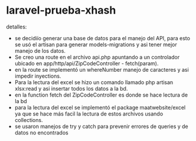 # laravel-prueba-xhash

detalles:
- se decidiío generar una base de datos para el manejo del API, para esto se usó el artisan para generar models-migrations y asi tener mejor manejo de los datos.
- Se creo una route en el archivo api.php apuntando a un controlador ubicado en app/http/api/ZipCodeController - fetch(param).
- en la route se implementó un whereNumber manejo de caracteres y asi impedir inyections.
- Para la lectura del excel se hizo un comando llamado php artisan xlsx:read y asi insertar todos los datos a la bd.
- en la function fetch del ZipCodeController es donde se hace lectura de la bd
- para la lectura del excel se implementó el package maatwebsite/excel ya que se hace más facil la lectura de estos archivos usando collections.
- se usaron manejos de try y catch para prevenir errores de queries y de datos no encontrados
